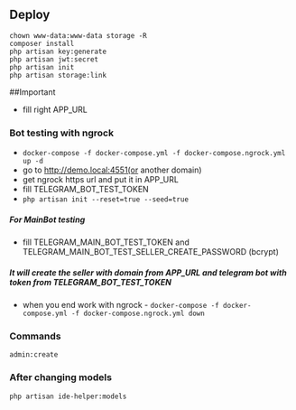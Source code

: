 ## Deploy 
```
chown www-data:www-data storage -R
composer install
php artisan key:generate
php artisan jwt:secret
php artisan init
php artisan storage:link
```

##Important
- fill right APP_URL

### Bot testing with ngrock
- `docker-compose -f docker-compose.yml -f docker-compose.ngrock.yml up -d`
- go to http://demo.local:4551(or another domain)
- get ngrock https url and put it in APP_URL
- fill TELEGRAM_BOT_TEST_TOKEN
- `php artisan init --reset=true --seed=true`

##### For MainBot testing
- fill TELEGRAM_MAIN_BOT_TEST_TOKEN and TELEGRAM_MAIN_BOT_TEST_SELLER_CREATE_PASSWORD (bcrypt)

##### It will create the seller with domain from APP_URL and telegram bot with token from TELEGRAM_BOT_TEST_TOKEN
- when you end work with ngrock - `docker-compose -f docker-compose.yml -f docker-compose.ngrock.yml down`

### Commands
```
admin:create
```

### After changing models
```
php artisan ide-helper:models
```
